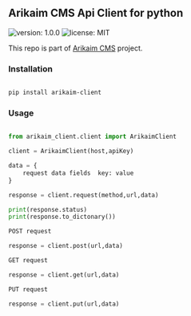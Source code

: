 ## Arikaim CMS Api Client for python
![version: 1.0.0](https://img.shields.io/github/release/arikaim/api-client-py.svg)
![license: MIT](https://img.shields.io/badge/License-MIT-blue.svg)


This repo is part of  [Arikaim CMS](http://arikaim.com)  project.


### Installation

```sh

pip install arikaim-client

```

### Usage

```python

from arikaim_client.client import ArikaimClient

client = ArikaimClient(host,apiKey)

data = {
    request data fields  key: value
}

response = client.request(method,url,data)

print(response.status)
print(response.to_dictonary())

POST request 

response = client.post(url,data)

GET request

response = client.get(url,data)

PUT request

response = client.put(url,data)


```
